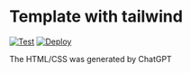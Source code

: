 # Template with tailwind

[![Test](https://github.com/nexys-system/template-tailwind/actions/workflows/test.yml/badge.svg)](https://github.com/nexys-system/template-tailwind/actions/workflows/test.yml)
[![Deploy](https://github.com/nexys-system/template-tailwind/actions/workflows/deploy.yml/badge.svg)](https://github.com/nexys-system/template-tailwind/actions/workflows/deploy.yml)

The HTML/CSS was generated by ChatGPT
